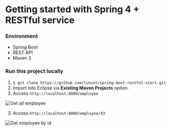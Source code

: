 # Getting started with Spring 4 + RESTful service
 
### Environment
* Spring Boot
* REST API
* Maven 3

### Run this project locally
1. ```$ git clone https://github.com/lvncnt/spring-boot-restful-start.git```
2. Import into Eclipse via **Existing Maven Projects** option.
3. Access ```http://localhost:8080/employee```

 ![Get all employee](https://raw.githubusercontent.com/lvncnt/spring-boot-restful-start/master/spring-boot-restful/GET-All.png)

3. Access ```http://localhost:8080/employee/43```
  
![Get employee by id](https://raw.githubusercontent.com/lvncnt/spring-boot-restful-start/master/spring-boot-restful/GET-By-Id.png)
 
   



 
    
